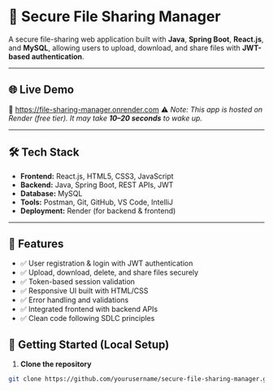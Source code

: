 # 🔐 Secure File Sharing Manager 

A secure file-sharing web application built with **Java**, **Spring Boot**, **React.js**, and **MySQL**, allowing users to upload, download, and share files with **JWT-based authentication**.

---

## 🌐 Live Demo
🔗 https://file-sharing-manager.onrender.com 
⚠️ *Note: This app is hosted on Render (free tier). It may take **10–20 seconds** to wake up.*

---

## 🛠️ Tech Stack

- **Frontend:** React.js, HTML5, CSS3, JavaScript  
- **Backend:** Java, Spring Boot, REST APIs, JWT  
- **Database:** MySQL  
- **Tools:** Postman, Git, GitHub, VS Code, IntelliJ  
- **Deployment:** Render (for backend & frontend)

---

## 🔑 Features

- ✅ User registration & login with JWT authentication  
- ✅ Upload, download, delete, and share files securely  
- ✅ Token-based session validation  
- ✅ Responsive UI built with HTML/CSS  
- ✅ Error handling and validations  
- ✅ Integrated frontend with backend APIs  
- ✅ Clean code following SDLC principles

## 🚀 Getting Started (Local Setup)

1. **Clone the repository**

```bash
git clone https://github.com/yourusername/secure-file-sharing-manager.git
